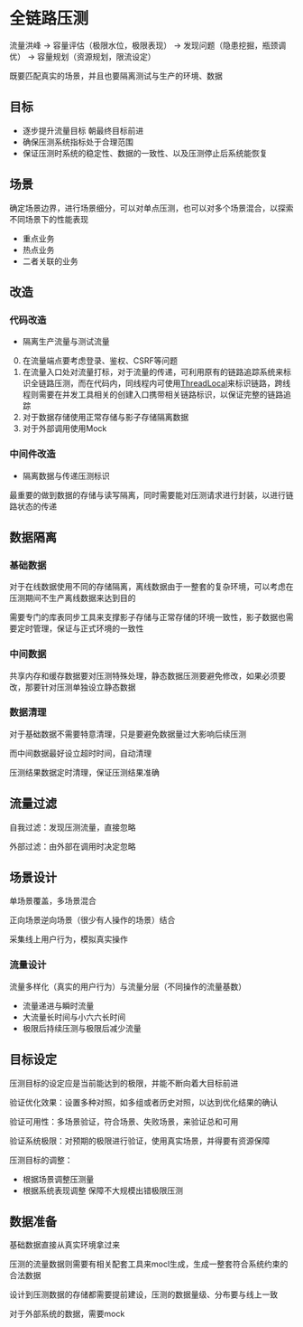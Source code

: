 # 全链路压测

流量洪峰 -> 容量评估（极限水位，极限表现） -> 发现问题（隐患挖掘，瓶颈调优） -> 容量规划（资源规划，限流设定）

既要匹配真实的场景，并且也要隔离测试与生产的环境、数据

## 目标

- 逐步提升流量目标 朝最终目标前进
- 确保压测系统指标处于合理范围
- 保证压测时系统的稳定性、数据的一致性、以及压测停止后系统能恢复

## 场景

确定场景边界，进行场景细分，可以对单点压测，也可以对多个场景混合，以探索不同场景下的性能表现

- 重点业务
- 热点业务
- 二者关联的业务

## 改造

### 代码改造

- 隔离生产流量与测试流量

0. 在流量端点要考虑登录、鉴权、CSRF等问题
1. 在流量入口处对流量打标，对于流量的传递，可利用原有的链路追踪系统来标识全链路压测，而在代码内，同线程内可使用[ThreadLocal](/编程语言/JAVA/JAVA并发编程/并发工具类.md#ThreadLocal)来标识链路，跨线程则需要在并发工具相关的创建入口携带相关链路标识，以保证完整的链路追踪
2. 对于数据存储使用正常存储与影子存储隔离数据
3. 对于外部调用使用Mock

### 中间件改造

- 隔离数据与传递压测标识

最重要的做到数据的存储与读写隔离，同时需要能对压测请求进行封装，以进行链路状态的传递

## 数据隔离

### 基础数据

对于在线数据使用不同的存储隔离，离线数据由于一整套的复杂环境，可以考虑在压测期间不生产离线数据来达到目的

需要专门的库表同步工具来支撑影子存储与正常存储的环境一致性，影子数据也需要定时管理，保证与正式环境的一致性

### 中间数据

共享内存和缓存数据要对压测特殊处理，静态数据压测要避免修改，如果必须要改，那要针对压测单独设立静态数据

### 数据清理

对于基础数据不需要特意清理，只是要避免数据量过大影响后续压测

而中间数据最好设立超时时间，自动清理

压测结果数据定时清理，保证压测结果准确

## 流量过滤

自我过滤：发现压测流量，直接忽略

外部过滤：由外部在调用时决定忽略

## 场景设计

单场景覆盖，多场景混合

正向场景逆向场景（很少有人操作的场景）结合

采集线上用户行为，模拟真实操作

### 流量设计

流量多样化（真实的用户行为）与流量分层（不同操作的流量基数）

- 流量递进与瞬时流量
- 大流量长时间与小六六长时间
- 极限后持续压测与极限后减少流量

## 目标设定

压测目标的设定应是当前能达到的极限，并能不断向着大目标前进

验证优化效果：设置多种对照，如多组或者历史对照，以达到优化结果的确认

验证可用性：多场景验证，符合场景、失败场景，来验证总和可用

验证系统极限：对预期的极限进行验证，使用真实场景，并得要有资源保障

压测目标的调整：

- 根据场景调整压测量
- 根据系统表现调整 保障不大规模出错极限压测

## 数据准备

基础数据直接从真实环境拿过来

压测的流量数据则需要有相关配套工具来mocl生成，生成一整套符合系统约束的合法数据

设计到压测数据的存储都需要提前建设，压测的数据量级、分布要与线上一致

对于外部系统的数据，需要mock
